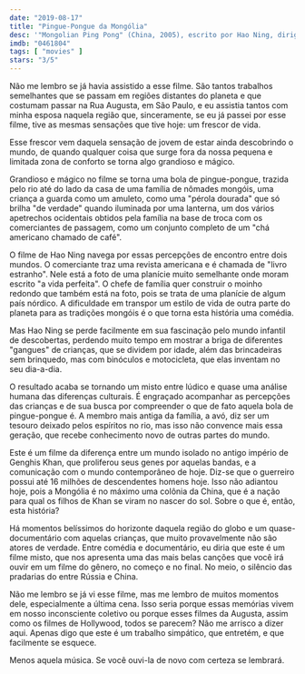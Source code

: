 ```yaml
---
date: "2019-08-17"
title: "Pingue-Pongue da Mongólia"
desc: '"Mongolian Ping Pong" (China, 2005), escrito por Hao Ning, dirigido por Hao Ning, com Hurichabilike, Dawa e Geliban. Da leva de DVDs de arte daqui de casa.'
imdb: "0461804"
tags: [ "movies" ]
stars: "3/5"
---
```

Não me lembro se já havia assistido a esse filme. São tantos trabalhos semelhantes que se passam em regiões distantes do planeta e que costumam passar na Rua Augusta, em São Paulo, e eu assistia tantos com minha esposa naquela região que, sinceramente, se eu já passei por esse filme, tive as mesmas sensações que tive hoje: um frescor de vida.

Esse frescor vem daquela sensação de jovem de estar ainda descobrindo o mundo, de quando qualquer coisa que surge fora da nossa pequena e limitada zona de conforto se torna algo grandioso e mágico.

Grandioso e mágico no filme se torna uma bola de pingue-pongue, trazida pelo rio até do lado da casa de uma família de nômades mongóis, uma criança a guarda como um amuleto, como uma "pérola dourada" que só brilha "de verdade" quando iluminada por uma lanterna, um dos vários apetrechos ocidentais obtidos pela família na base de troca com os comerciantes de passagem, como um conjunto completo de um "chá americano chamado de café".

O filme de Hao Ning navega por essas percepções de encontro entre dois mundos. O comerciante traz uma revista americana e é chamada de "livro estranho". Nele está a foto de uma planície muito semelhante onde moram escrito "a vida perfeita". O chefe de família quer construir o moinho redondo que também está na foto, pois se trata de uma planície de algum país nórdico. A dificuldade em transpor um estilo de vida de outra parte do planeta para as tradições mongóis é o que torna esta história uma comédia.

Mas Hao Ning se perde facilmente em sua fascinação pelo mundo infantil de descobertas, perdendo muito tempo em mostrar a briga de diferentes "gangues" de crianças, que se dividem por idade, além das brincadeiras sem brinquedo, mas com binóculos e motocicleta, que elas inventam no seu dia-a-dia.

O resultado acaba se tornando um misto entre lúdico e quase uma análise humana das diferenças culturais. É engraçado acompanhar as percepções das crianças e de sua busca por compreender o que de fato aquela bola de pingue-pongue é. A membro mais antiga da família, a avó, diz ser um tesouro deixado pelos espíritos no rio, mas isso não convence mais essa geração, que recebe conhecimento novo de outras partes do mundo.

Este é um filme da diferença entre um mundo isolado no antigo império de Genghis Khan, que proliferou seus genes por aquelas bandas, e a comunicação com o mundo contemporâneo de hoje. Diz-se que o guerreiro possui até 16 milhões de descendentes homens hoje. Isso não adiantou hoje, pois a Mongólia é no máximo uma colônia da China, que é a nação para qual os filhos de Khan se viram no nascer do sol. Sobre o que é, então, esta história?

Há momentos belíssimos do horizonte daquela região do globo e um quase-documentário com aquelas crianças, que muito provavelmente não são atores de verdade. Entre comédia e documentário, eu diria que este é um filme misto, que nos apresenta uma das mais belas canções que você irá ouvir em um filme do gênero, no começo e no final. No meio, o silêncio das pradarias do entre Rússia e China.

Não me lembro se já vi esse filme, mas me lembro de muitos momentos dele, especialmente a última cena. Isso seria porque essas memórias vivem em nosso inconsciente coletivo ou porque esses filmes da Augusta, assim como os filmes de Hollywood, todos se parecem? Não me arrisco a dizer aqui. Apenas digo que este é um trabalho simpático, que entretém, e que facilmente se esquece.

Menos aquela música. Se você ouvi-la de novo com certeza se lembrará.
